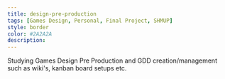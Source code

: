 ```yaml
---
title: design-pre-production
tags: [Games Design, Personal, Final Project, SHMUP]
style: border
color: #2A2A2A
description: 
---
```


Studying Games Design Pre Production and GDD creation/management such as wiki's, kanban board setups etc.
